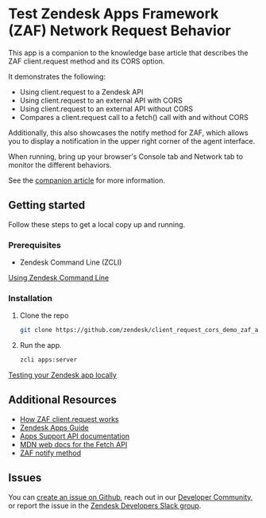 # Test Zendesk Apps Framework (ZAF) Network Request Behavior

This app is a companion to the knowledge base article that describes the ZAF client.request method and its CORS option.

It demonstrates the following:

- Using client.request to a Zendesk API
- Using client.request to an external API with CORS
- Using client.request to an external API without CORS
- Compares a client.request call to a fetch() call with and without CORS

Additionally, this also showcases the notify method for ZAF, which allows you to display a notification in the upper right corner of the agent interface.

When running, bring up your browser's Console tab and Network tab to monitor the different behaviors.

See the [companion article](https://developer.zendesk.com/documentation/apps/getting-started/how-apps-framework-client-request-works/) for more information.

## Getting started

Follow these steps to get a local copy up and running.

### Prerequisites

- Zendesk Command Line (ZCLI)

[Using Zendesk Command Line](https://developer.zendesk.com/documentation/apps/app-developer-guide/zcli/#installing-and-updating-zcli)

### Installation

1. Clone the repo

    ``` bash
    git clone https://github.com/zendesk/client_request_cors_demo_zaf_app
    ```

2. Run the app.

    ``` bash
    zcli apps:server
    ```

[Testing your Zendesk app locally](https://developer.zendesk.com/documentation/apps/app-developer-guide/zcli/#testing-your-zendesk-app-locally)

<!-- Links to relevant resources such as help center articles or dev docs -->

## Additional Resources

- [How ZAF client.request works](https://developer.zendesk.com/documentation/apps/getting-started/how-apps-framework-client-request-works/)
- [Zendesk Apps Guide](https://developer.zendesk.com/documentation/apps/)
- [Apps Support API documentation](https://developer.zendesk.com/api-reference/apps/apps-support-api/introduction/)
- [MDN web docs for the Fetch API](https://developer.mozilla.org/en-US/docs/Web/API/Fetch_API)
- [ZAF notify method](https://developer.zendesk.com/api-reference/apps/apps-support-api/all_locations/#notify)

<!-- Issue reporting with link to repo issues page -->

## Issues

You can [create an issue on Github](https://github.com/zendesk/client_request_cors_demo_zaf_app/issues/new/),
reach out in our [Developer Community](https://support.zendesk.com/hc/en-us/community/topics),
or report the issue in the [Zendesk Developers Slack group](https://docs.google.com/forms/d/e/1FAIpQLScm_rDLWwzWnq6PpYWFOR_PwMaSBcaFft-1pYornQtBGAaiJA/viewform).
